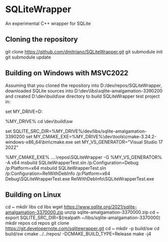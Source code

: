# SQLiteWrapper
An experimental C++ wrapper for SQLite

## Cloning the repository

git clone https://github.com/dmitriano/SQLiteWrapper.git
git submodule init
git submodule update

## Building on Windows with MSVC2022

Assuming that you cloned the repository into D:/dev/repos/SQLiteWrapper, downloaded SQLite sources into D:\dev\libs\sqlite-amalgamation-3390200 and created D:\dev\build\sw directory to build SQLiteWrapper test project in:

set MY_DRIVE=D:

%MY_DRIVE%
cd \dev\build\sw

set SQLITE_SRC_DIR=%MY_DRIVE%/dev/libs/sqlite-amalgamation-3390200
set MY_CMAKE_EXE=%MY_DRIVE%\dev\tools\cmake-3.24.2-windows-x86_64\bin\cmake.exe
set MY_VS_GENERATOR="Visual Studio 17 2022"

%MY_CMAKE_EXE% ..\..\repos\SQLiteWrapper -G %MY_VS_GENERATOR% -A x64
msbuild SQLiteWrapperTest.sln /p:Configuration=Debug /p:Platform=x64
msbuild SQLiteWrapperTest.sln /p:Configuration=RelWithDebInfo /p:Platform=x64
Debug\SQLiteWrapperTest.exe
RelWithDebInfo\SQLiteWrapperTest.exe

## Building on Linux

cd ~
mkdir libs
cd libs
wget https://www.sqlite.org/2021/sqlite-amalgamation-3370000.zip
unzip sqlite-amalgamation-3370000.zip
cd ~
export SQLITE_SRC_DIR=$(realpath ~/libs/sqlite-amalgamation-3370000)
mkdir repos
cd repos
git clone https://git.developernote.com/sqlitewrapper.git
cd ~
mkdir -p build/sw
cd build/sw
cmake ../../repos/ -DCMAKE_BUILD_TYPE=Release
make -j4
